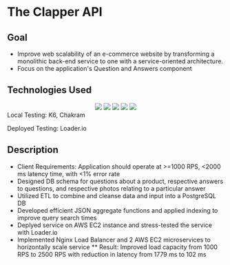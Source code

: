# The Clapper API


## Goal
* Improve web scalability of an e-commerce website by transforming a monolithic back-end service to one with a service-oriented architecture. 
* Focus on the application's Question and Answers component

## Technologies Used
<div align="center" width="100%">
  <img src="https://img.shields.io/badge/node.js-6DA55F?style=for-the-badge&logo=node.js&logoColor=white" />
  <img src="https://img.shields.io/badge/express.js-%23404d59.svg?style=for-the-badge&logo=express&logoColor=%2361DAFB" />
  <img src="https://img.shields.io/badge/postgres-%23316192.svg?style=for-the-badge&logo=postgresql&logoColor=white" />
  <img src="https://img.shields.io/badge/AWS-%23FF9900.svg?style=for-the-badge&logo=amazon-aws&logoColor=white" />
  <img src="https://img.shields.io/badge/nginx-%23009639.svg?style=for-the-badge&logo=nginx&logoColor=white" />
</div>
Local Testing: K6, Chakram

Deployed Testing: Loader.io

## Description
* Client Requirements: Application should operate at >=1000 RPS, <2000 ms latency time, with <1% error rate 
* Designed DB schema for questions about a product, respective answers to questions, and respective photos relating to a particular answer
* Utilized ETL to combine and cleanse data and input into a PostgreSQL DB
* Developed efficient JSON aggregate functions and applied indexing to improve query search times
* Deplyed service on AWS EC2 instance and stress-tested the service with Loader.io
* Implemented Nginx Load Balancer and 2 AWS EC2 microservices to horizontally scale service
** Result: Improved load capacity from 1000 RPS to 2500 RPS with reduction in latency from 1779 ms to 102 ms
